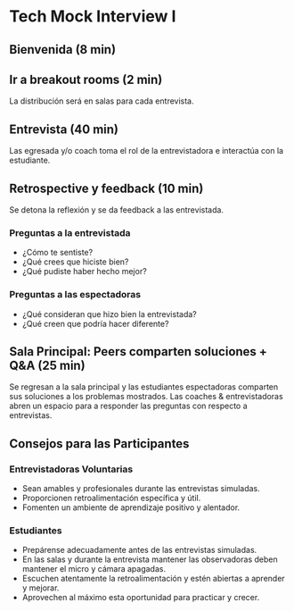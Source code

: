 # Tech Mock Interview I

## Bienvenida (8 min)

## Ir a breakout rooms (2 min)

La distribución será en salas para cada entrevista.

## Entrevista (40 min)

Las egresada y/o coach toma el rol de la entrevistadora e interactúa con la
estudiante.

## Retrospective y feedback (10 min)

Se detona la reflexión y se da feedback a las entrevistada.

### Preguntas a la **entrevistada**

- ¿Cómo te sentiste?
- ¿Qué crees que hiciste bien?
- ¿Qué pudiste haber hecho mejor?

### Preguntas a las **espectadoras**

- ¿Qué consideran que hizo bien la entrevistada?
- ¿Qué creen que podría hacer diferente?

## Sala Principal: Peers comparten soluciones + Q&A (25 min)

Se regresan a la sala principal y las estudiantes espectadoras comparten sus
soluciones a los problemas mostrados. Las coaches & entrevistadoras abren un
espacio para a responder las preguntas con respecto a entrevistas.

## Consejos para las Participantes

### Entrevistadoras Voluntarias

- Sean amables y profesionales durante las entrevistas simuladas.
- Proporcionen retroalimentación específica y útil.
- Fomenten un ambiente de aprendizaje positivo y alentador.

### Estudiantes

- Prepárense adecuadamente antes de las entrevistas simuladas.
- En las salas y durante la entrevista mantener las observadoras deben mantener
  el micro y cámara apagadas.
- Escuchen atentamente la retroalimentación y estén abiertas a aprender y
  mejorar.
- Aprovechen al máximo esta oportunidad para practicar y crecer.
